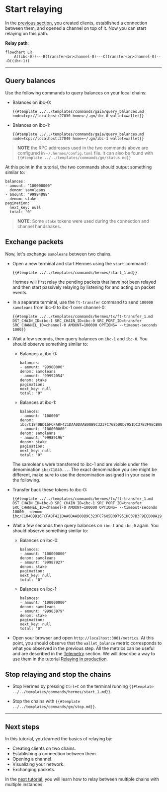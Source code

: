 # Start relaying

In the [previous section](./add-a-new-relay-path.md), you created clients, established a connection between them, and opened a channel on top of it. Now you can start relaying on this path.

__Relay path__:
```mermaid
flowchart LR
    A((ibc-0))---B(transfer<br>channel-0)---C(transfer<br>channel-0)---D((ibc-1))
```

---

## Query balances

Use the following commands to query balances on your local chains:

- Balances on ibc-0:

    ```shell
    {{#template ../../templates/commands/gaia/query_balances.md node=tcp://localhost:27030 home=~/.gm/ibc-0 wallet=wallet}}
    ```

- Balances on ibc-1:

    ```shell
    {{#template ../../templates/commands/gaia/query_balances.md node=tcp://localhost:27040 home=~/.gm/ibc-1 wallet=wallet}}
    ```

> __NOTE__ the RPC addresses used in the two commands above are configured in `~/.hermes/config.toml` file. It can also be found with `{{#template ../../templates/commands/gm/status.md}}`

At this point in the tutorial, the two commands should output something similar to:

```
balances:
- amount: "100000000"
  denom: samoleans
- amount: "99994088"
  denom: stake
pagination:
  next_key: null
  total: "0"
```
>__NOTE__: Some `stake` tokens were used during the connection and channel handshakes.

## Exchange packets

Now, let's exchange `samoleans` between two chains.

- Open a new terminal and start Hermes using the `start` command : 

    ```shell
    {{#template ../../templates/commands/hermes/start_1.md}}
    ```
    Hermes will first relay the pending packets that have not been relayed and then start passively relaying by listening for and acting on packet events. 

- In a separate terminal, use the `ft-transfer` command to send `100000 samoleans` from ibc-0 to ibc-1 over channel-0:
    ```shell
    {{#template ../../templates/commands/hermes/tx/ft-transfer_1.md DST_CHAIN_ID=ibc-1 SRC_CHAIN_ID=ibc-0 SRC_PORT_ID=transfer SRC_CHANNEL_ID=channel-0 AMOUNT=100000 OPTIONS= --timeout-seconds 1000}}
    ```

- Wait a few seconds, then query balances on `ibc-1` and `ibc-0`. You should observe something similar to:
    - Balances at ibc-0:
        ```
        balances:
        - amount: "99900000"
        denom: samoleans
        - amount: "99992054"
        denom: stake
        pagination:
        next_key: null
        total: "0"
        ```
    - Balances at ibc-1:
        ```
        balances:
        - amount: "100000"
        denom: ibc/C1840BD16FCFA8F421DAA0DAAB08B9C323FC7685D0D7951DC37B3F9ECB08A199
        - amount: "100000000"
        denom: samoleans
        - amount: "99989196"
        denom: stake
        pagination:
        next_key: null
        total: "0"
        ```
    The samoleans were transferred to ibc-1 and are visible under the denomination `ibc/C1840...`.
    The exact denomination you see might be different, make sure to use the denomination assigned in your case in the following.

- Transfer back these tokens to ibc-0:
    ```shell
    {{#template ../../templates/commands/hermes/tx/ft-transfer_1.md DST_CHAIN_ID=ibc-0 SRC_CHAIN_ID=ibc-1 SRC_PORT_ID=transfer SRC_CHANNEL_ID=channel-0 AMOUNT=100000 OPTIONS= --timeout-seconds 10000 --denom ibc/C1840BD16FCFA8F421DAA0DAAB08B9C323FC7685D0D7951DC37B3F9ECB08A199}}
    ```
- Wait a few seconds then query balances on `ibc-1` and `ibc-0` again. You should observe something similar to:
    - Balances on ibc-0:
        ```
        balances:
        - amount: "100000000"
        denom: samoleans
        - amount: "99987927"
        denom: stake
        pagination:
        next_key: null
        total: "0"
        ```
    - Balances on ibc-1:
        ```
        balances:
        - amount: "100000000"
        denom: samoleans
        - amount: "99983879"
        denom: stake
        pagination:
        next_key: null
        total: "0"
        ```
- Open your browser and open `http://localhost:3001/metrics`. At this point, you should observe that the `wallet_balance` metric corresponds to what you observed in the previous step. All the metrics can be useful and are described in the [Telemetry](../../documentation/telemetry/index.md) section. We will describe a way to use them in the tutorial [Relaying in production](../production/index.md).

## Stop relaying and stop the chains

- Stop Hermes by pressing `Ctrl+C` on the terminal running `{{#template ../../templates/commands/hermes/start_1.md}}`.

- Stop the chains with `{{#template ../../templates/commands/gm/stop.md}}`.

---

## Next steps

In this tutorial, you learned the basics of relaying by:
- Creating clients on two chains.
- Establishing a connection between them.
- Opening a channel.
- Visualizing your network.
- Exchanging packets. 

In the [next tutorial](../more-chains/index.md), you will learn how to relay between multiple chains with multiple instances.

